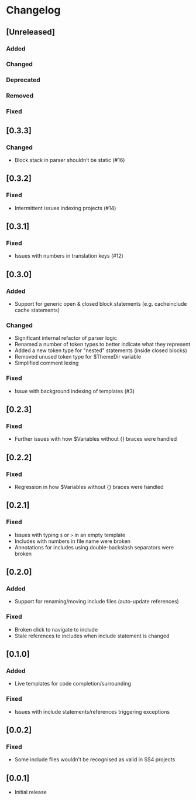 # Changelog

## [Unreleased]
### Added

### Changed

### Deprecated

### Removed

### Fixed
## [0.3.3]

### Changed
- Block stack in parser shouldn’t be static (#16)

## [0.3.2]

### Fixed
- Intermittent issues indexing projects (#14)

## [0.3.1]
### Fixed
- Issues with numbers in translation keys (#12)

## [0.3.0]
### Added
- Support for generic open & closed block statements (e.g. cacheinclude cache statements)

### Changed
- Significant internal refactor of parser logic
- Renamed a number of token types to better indicate what they represent
- Added a new token type for "nested" statements (inside closed blocks)
- Removed unused token type for $ThemeDir variable
- Simplified comment lexing

### Fixed
- Issue with background indexing of templates (#3)
## [0.2.3]
### Fixed
- Further issues with how $Variables without {} braces were handled

## [0.2.2]
### Fixed
- Regression in how $Variables without {} braces were handled

## [0.2.1]
### Fixed
- Issues with typing `$` or `>` in an empty template
- Includes with numbers in file name were broken
- Annotations for includes using double-backslash separators were broken

## [0.2.0]
### Added
- Support for renaming/moving include files (auto-update references)

### Fixed
- Broken click to navigate to include
- Stale references to includes when include statement is changed

## [0.1.0]
### Added
- Live templates for code completion/surrounding

### Fixed
- Issues with include statements/references triggering exceptions
## [0.0.2]

### Fixed
- Some include files wouldn’t be recognised as valid in SS4 projects

## [0.0.1]

- Initial release
